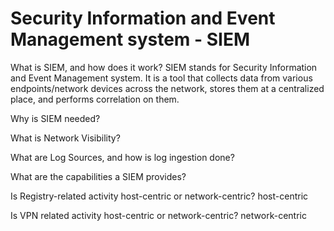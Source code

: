 <h1>Security Information and Event Management system - SIEM</h1>

What is SIEM, and how does it work?
SIEM stands for Security Information and Event Management system. It is a tool that collects data from various endpoints/network devices across the network, stores them at a centralized place, and performs correlation on them.

Why is SIEM needed?


What is Network Visibility?


What are Log Sources, and how is log ingestion done?


What are the capabilities a SIEM provides?


Is Registry-related activity host-centric or network-centric?
host-centric



Is VPN related activity host-centric or network-centric?
network-centric















